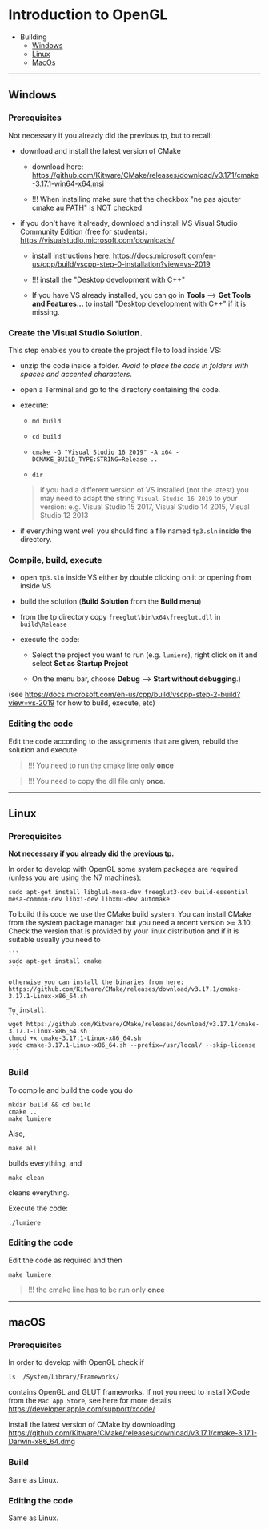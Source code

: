 # Introduction to OpenGL

- Building
  * [Windows](#windows)
  * [Linux](#linux)
  * [MacOs](#macos)

---

## Windows

### Prerequisites

Not necessary if you already did the previous tp, but to recall:
* download and install the latest version of CMake

   * download here: https://github.com/Kitware/CMake/releases/download/v3.17.1/cmake-3.17.1-win64-x64.msi
   
   * !!! When installing make sure that the checkbox "ne pas ajouter cmake au PATH" is NOT checked
 

* if you don't have it already, download and install MS Visual Studio Community Edition (free for students): https://visualstudio.microsoft.com/downloads/

    * install instructions here: https://docs.microsoft.com/en-us/cpp/build/vscpp-step-0-installation?view=vs-2019
    
    * !!! install the "Desktop development with C++"
    
    * If you have VS already installed, you can go in **Tools** --> **Get Tools and Features...** to install "Desktop development with C++" if it is missing.


### Create the Visual Studio Solution. 

This step enables you to create the project file to load inside VS:

* unzip the code inside a folder. *Avoid to place the code in folders with spaces and accented characters*.

* open a Terminal and go to the directory containing the code.

* execute:

  * `md build`
  
  * `cd build`
  
  * `cmake -G "Visual Studio 16 2019" -A x64 -DCMAKE_BUILD_TYPE:STRING=Release ..`
  
  * `dir`
  
  > if you had a different version of VS installed (not the latest) you may need to adapt the string `Visual Studio 16 2019` to your version: e.g. Visual Studio 15 2017, Visual Studio 14 2015, Visual Studio 12 2013
  
* if everything went well you should find a file named `tp3.sln` inside the directory.


### Compile, build, execute 

* open `tp3.sln` inside VS either by double clicking on it or opening from inside VS

* build the solution (**Build Solution** from the **Build menu**)

* from the tp directory copy `freeglut\bin\x64\freeglut.dll` in `build\Release`

* execute the code:  

  * Select the project you want to run (e.g. `lumiere`), right click on it and select **Set as Startup Project** 
  
  * On the menu bar, choose **Debug** --> **Start without debugging**.)

(see https://docs.microsoft.com/en-us/cpp/build/vscpp-step-2-build?view=vs-2019 for how to build, execute, etc)


### Editing the code

Edit the code according to the assignments that are given, rebuild the solution and execute. 

> !!! You need to run the cmake line only **once**

> !!! You need to copy the dll file only **once**.

---

## Linux

### Prerequisites

**Not necessary if you already did the previous tp.** 

In order to develop with OpenGL some system packages are required (unless you are using the N7 machines):

```
sudo apt-get install libglu1-mesa-dev freeglut3-dev build-essential mesa-common-dev libxi-dev libxmu-dev automake
```

To build this code we use the CMake build system. You can install CMake from the system package manager but you need a recent version >= 3.10. Check the version that is provided by your linux distribution and if it is suitable usually you need to

    ```
    sudo apt-get install cmake
    ```

    otherwise you can install the binaries from here: https://github.com/Kitware/CMake/releases/download/v3.17.1/cmake-3.17.1-Linux-x86_64.sh
    
    To install:
    ```
    wget https://github.com/Kitware/CMake/releases/download/v3.17.1/cmake-3.17.1-Linux-x86_64.sh
    chmod +x cmake-3.17.1-Linux-x86_64.sh
    sudo cmake-3.17.1-Linux-x86_64.sh --prefix=/usr/local/ --skip-license
    ```
  
### Build
 
To compile and build the code you do 

 ```
 mkdir build && cd build
 cmake ..
 make lumiere
 ```

Also,

```
make all
```
builds everything, and

```
make clean
```
cleans everything.

Execute the code:

```
./lumiere
```

### Editing the code

Edit the code as required and then

```
make lumiere
```

> !!! the cmake line has to be run only **once**

---

## macOS

### Prerequisites

In order to develop with OpenGL check if 

```
ls  /System/Library/Frameworks/
```
contains OpenGL and GLUT frameworks.
If not you need to install XCode  from the `Mac App Store`, see here for more details https://developer.apple.com/support/xcode/

Install the latest version of CMake by downloading https://github.com/Kitware/CMake/releases/download/v3.17.1/cmake-3.17.1-Darwin-x86_64.dmg

### Build
 
Same as Linux.
 
### Editing the code
 
Same as Linux.
 
 
